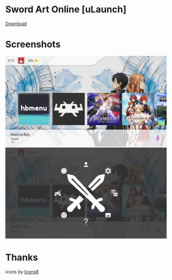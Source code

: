 # Sword Art Online [uLaunch]

[Download](https://github.com/bqio/ulaunch-sao/releases)

# Screenshots
![Main menu](screenshots/2020010222434900-2B962D4D8757B83A365B36F9DBA36413.jpg)
![Quick menu](screenshots/2020010222435200-2B962D4D8757B83A365B36F9DBA36413.jpg)

# Thanks
icons by <a target="_blank" href="https://icons8.com">Icons8</a>
